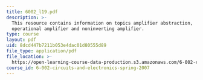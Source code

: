 ```yaml
---
title: 6002_l19.pdf
description: >-
  This resource contains information on topics amplifier abstraction,
  operational amplifier and noninverting amplifier.
type: course
layout: pdf
uid: 8dcd447b7211b053e4dac01d80555d89
file_type: application/pdf
file_location: >-
  https://open-learning-course-data-production.s3.amazonaws.com/6-002-circuits-and-electronics-spring-2007/8dcd447b7211b053e4dac01d80555d89_6002_l19.pdf
course_id: 6-002-circuits-and-electronics-spring-2007
---
```

